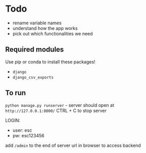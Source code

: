 # Todo
- rename variable names
- understand how the app works
- pick out which functionalities we need

## Required modules
Use pip or conda to install these packages!
- `django`
- `django_csv_exports`
## To run
`python manage.py runserver` - server should open at `http://127.0.0.1:8000/`
CTRL + C to stop server

LOGIN:
- user: esc
- pw: esc123456

add `/admin` to the end of server url in browser to access backend
